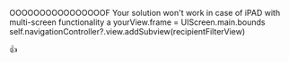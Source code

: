 OOOOOOOOOOOOOOOOF
Your solution won't work in case of iPAD with multi-screen functionality 
a
yourView.frame = UIScreen.main.bounds
self.navigationController?.view.addSubview(recipientFilterView)

👍 